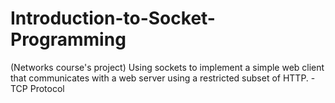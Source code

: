 # Introduction-to-Socket-Programming
(Networks course's project) Using sockets to implement a simple web client that communicates with a web server using a restricted subset of HTTP.  - TCP Protocol
